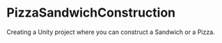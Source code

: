 # PizzaSandwichConstruction
Creating a Unity project where you can construct a Sandwich or a Pizza.
